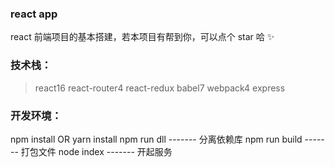 ### react app 

react 前端项目的基本搭建，若本项目有帮到你，可以点个 star 哈 ✨

### 技术栈：

> react16
> react-router4
> react-redux
> babel7
> webpack4
> express

### 开发环境：

npm install OR yarn install 
npm run dll ------- 分离依赖库
npm run build ------- 打包文件
node index ------- 开起服务
